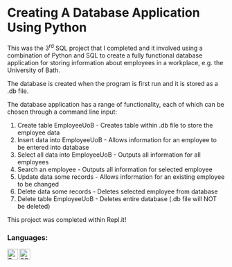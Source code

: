 # Creating A Database Application Using Python
This was the 3<sup>rd</sup> SQL project that I completed and it involved using a combination of Python and SQL to create a fully functional database application for storing information about employees in a workplace, e.g. the University of Bath.

The database is created when the program is first run and it is stored as a .db file.

The database application has a range of functionality, each of which can be chosen through a command line input:
1. Create table EmployeeUoB - Creates table within .db file to store the employee data
2. Insert data into EmployeeUoB - Allows information for an employee to be entered into database
3. Select all data into EmployeeUoB - Outputs all information for all employees
4. Search an employee - Outputs all information for selected employee
5. Update data some records - Allows information for an existing employee to be changed
6. Delete data some records - Deletes selected employee from database
7. Delete table EmployeeUoB - Deletes entire database (.db file will NOT be deleted)

This project was completed within Repl.it!

### Languages:
<a href="#"><img align="left" alt="Python" height="25px" src="https://img.shields.io/badge/Python-14354C?style=for-the-badge&logo=python&logoColor=white" /></a>
<a href="#"><img align="left" alt="SQLite" height="25px" src="https://img.shields.io/badge/SQLite-07405E?style=for-the-badge&logo=sqlite&logoColor=white" /></a>
